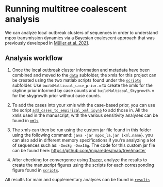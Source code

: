 # Running multitree coalescent analysis

We can analyze local outbreak clusters of sequences in order to understand mpox transmission dynamics via a Bayesian coalescent approach that was previously developed in [Müller et al, 2021](https://www.science.org/doi/10.1126/scitranslmed.abf0202). 

## Analysis workflow

1. Once the local outbreak cluster information and metadata have been combined and moved to the [`data`](data/) subfolder, the xmls for this project can be created using the two matlab scripts found under the [`scripts`](scripts/) subfolder. Use `buildMulticoal_case_prior.m` to create the xmls for the skyline prior informed by case counts and `buildMulticoal_Skygrowth.m` for the skygrowth prior without case counts. 

2. To add the cases into your xmls with the case-based prior, you can use the script [`add_cases_to_empirical_xml.ipynb`](scripts/add_cases_to_emprical_xml.ipynb) to add those in. All the xmls used in the manuscript, with the various sensitivity analyses can be found in [`xmls`](xmls/)

3. The xmls can then be run using the custom jar file found in this folder using the following command: 
`java -jar mpox_la.jar {xml.name}`. you can also add in different memory specifications if you're analyzing a lot of sequences such as: `-Xms8g -Xmx16g`. The code for this custom jar file can be found here: https://github.com/miparedes/mab/tree/master 

4. After checking for convergence using [Tracer](https://www.beast2.org/tracer-2/), analyze the results to create the manuscript figures using the scripts for each corresponding figure found in [`scripts`](scripts/).

All results for main and supplementary analyses can be found in [`results`](results/)